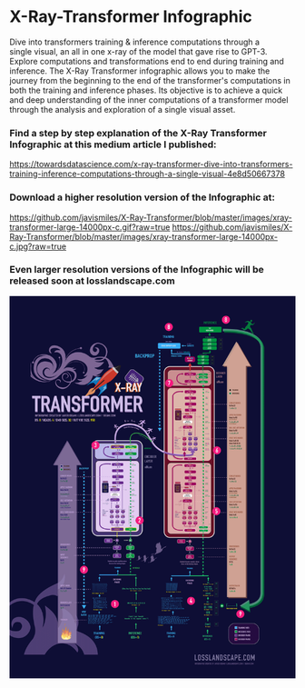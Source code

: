 # X-Ray-Transformer Infographic
Dive into transformers training & inference computations through a single visual, an all in one x-ray of the model that gave rise to GPT-3. Explore computations and transformations end to end during training and inference. The X-Ray Transformer infographic allows you to make the journey from the beginning to the end of the transformer's computations in both the training and inference phases. Its objective is to achieve a quick and deep understanding of the inner computations of a transformer model through the analysis and exploration of a single visual asset.

### Find a step by step explanation of the X-Ray Transformer Infographic at this medium article I published:
https://towardsdatascience.com/x-ray-transformer-dive-into-transformers-training-inference-computations-through-a-single-visual-4e8d50667378

### Download a higher resolution version of the Infographic at:
https://github.com/javismiles/X-Ray-Transformer/blob/master/images/xray-transformer-large-14000px-c.gif?raw=true
https://github.com/javismiles/X-Ray-Transformer/blob/master/images/xray-transformer-large-14000px-c.jpg?raw=true

### Even larger resolution versions of the Infographic will be released soon at losslandscape.com

![Alt text](./images/xray-transformer-2700px-c.gif?raw=true "X-Ray Transformer")



